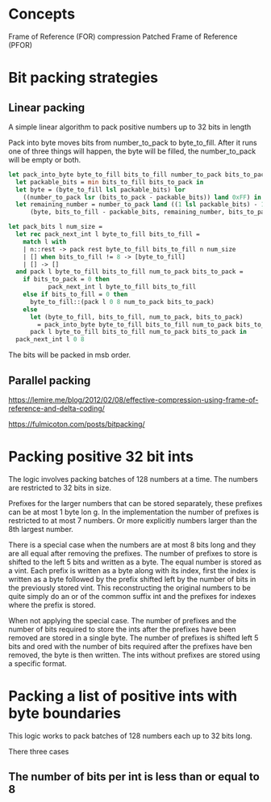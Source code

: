 # Concepts


Frame of Reference (FOR) compression
Patched Frame of Reference (PFOR)

# Bit packing strategies



## Linear packing
A simple linear algorithm to pack positive numbers up to 32 bits in length


Pack into byte moves bits from number_to_pack to byte_to_fill. After it runs one of three things will happen, the byte will be filled, the number_to_pack will be empty or both.
```ocaml
let pack_into_byte byte_to_fill bits_to_fill number_to_pack bits_to_pack =
  let packable_bits = min bits_to_fill bits_to_pack in
  let byte = (byte_to_fill lsl packable_bits) lor 
    ((number_to_pack lsr (bits_to_pack - packable_bits)) land 0xFF) in
  let remaining_number = number_to_pack land ((1 lsl packable_bits) - 1)  in
      (byte, bits_to_fill - packable_bits, remaining_number, bits_to_pack - packable_bits)
```

```ocaml
let pack_bits l num_size =
  let rec pack_next_int l byte_to_fill bits_to_fill =
    match l with
    | n::rest -> pack rest byte_to_fill bits_to_fill n num_size
    | [] when bits_to_fill != 8 -> [byte_to_fill] 
    | [] -> []
  and pack l byte_to_fill bits_to_fill num_to_pack bits_to_pack = 
    if bits_to_pack = 0 then
           pack_next_int l byte_to_fill bits_to_fill
    else if bits_to_fill = 0 then
      byte_to_fill::(pack l 0 8 num_to_pack bits_to_pack)   
    else 
      let (byte_to_fill, bits_to_fill, num_to_pack, bits_to_pack)
        = pack_into_byte byte_to_fill bits_to_fill num_to_pack bits_to_pack in
      pack l byte_to_fill bits_to_fill num_to_pack bits_to_pack in
  pack_next_int l 0 8 
```


The bits will be packed in msb order.

## Parallel packing



https://lemire.me/blog/2012/02/08/effective-compression-using-frame-of-reference-and-delta-coding/

https://fulmicoton.com/posts/bitpacking/


# Packing positive 32 bit ints

The logic involves packing batches of 128 numbers at a time. The numbers are restricted to 32 bits in size.

Prefixes for the larger numbers that can be stored separately, these prefixes can be at most 1 byte lon g. In the implementation the number of prefixes is restricted to at most 7 numbers. Or more explicitly numbers larger than the 8th largest number.

There is a special case when the numbers are at most 8 bits long and they are all equal after removing the prefixes. The number of prefixes to store is shifted to the left 5 bits and written as a byte. The equal number is stored as a vint. Each prefix is written as a byte along with its index, first the index is written as a byte followed by the prefix shifted left by the number of bits in the previously stored vint. This reconstructing the original numbers to be quite simply do an or of the common suffix int and the prefixes for indexes where the prefix is stored.

When not applying the special case. The number of prefixes and the number of bits required to store the ints after the prefixes have been removed are stored in a single byte. The number of prefixes is shifted left 5 bits and ored with the number of bits required after the prefixes have ben removed, the byte is then written. The ints without prefixes are stored using a specific format.

# Packing a list of positive ints with byte boundaries

This logic works to pack batches of  128 numbers each up to 32 bits long.

There three cases

## The number of bits per int is less than or equal to 8


